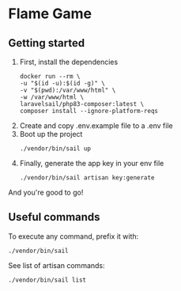 # Flame Game
## Getting started
1. First, install the dependencies
    ```shell
    docker run --rm \
    -u "$(id -u):$(id -g)" \
    -v "$(pwd):/var/www/html" \
    -w /var/www/html \
    laravelsail/php83-composer:latest \
    composer install --ignore-platform-reqs
    ```
2. Create and copy .env.example file to a .env file
3. Boot up the project
    ```shell
    ./vendor/bin/sail up
    ```
4. Finally, generate the app key in your env file
    ```shell
    ./vendor/bin/sail artisan key:generate
    ```
And you're good to go!
## Useful commands
To execute any command, prefix it with:
```shell
./vendor/bin/sail
```
See list of artisan commands:
```shell
./vendor/bin/sail list
```
